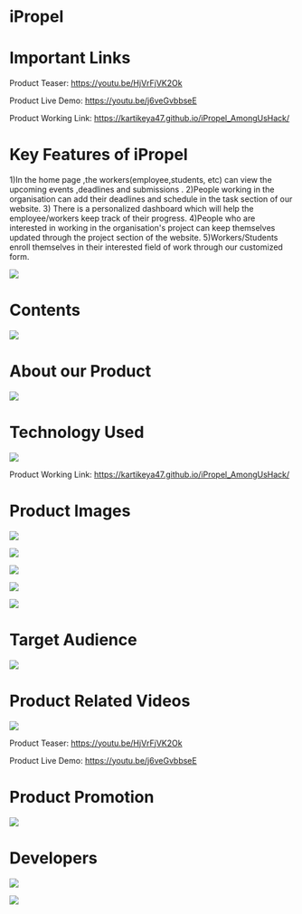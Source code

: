 # **iPropel** #

# **Important Links** #

Product Teaser: https://youtu.be/HjVrFjVK2Ok

Product Live Demo: https://youtu.be/j6veGvbbseE

Product Working Link: https://kartikeya47.github.io/iPropel_AmongUsHack/

# **Key Features  of iPropel** #
1)In the home page ,the workers(employee,students, etc) can view the upcoming  events ,deadlines  and submissions .
2)People  working  in the organisation  can add their  deadlines  and schedule  in the task section  of our website.
3) There is a personalized  dashboard  which will help  the employee/workers keep track of their progress. 4)People who are interested  in working  in the organisation's project  can keep themselves  updated  through  the project  section of the website. 
5)Workers/Students enroll  themselves  in their interested  field of work  through  our customized  form.




![](prodimg/1.jpg)






# **Contents** #

![](prodimg/2.jpg)






# **About our Product** #

![](prodimg/3.jpg)





# **Technology Used** #

![](prodimg/4.jpg)

Product Working Link: https://kartikeya47.github.io/iPropel_AmongUsHack/






# **Product Images** #

![](prodimg/5.jpg)








![](prodimg/6.jpg)








![](prodimg/7.jpg)







![](prodimg/8.jpg)







![](prodimg/9.jpg)






# **Target Audience** #

![](prodimg/10.jpg)






# **Product Related Videos** #

![](prodimg/11.jpg)

Product Teaser: https://youtu.be/HjVrFjVK2Ok

Product Live Demo: https://youtu.be/j6veGvbbseE







# **Product Promotion** #

![](prodimg/12.jpg)




# **Developers** #

![](prodimg/13.jpg)








![](prodimg/14.jpg)
